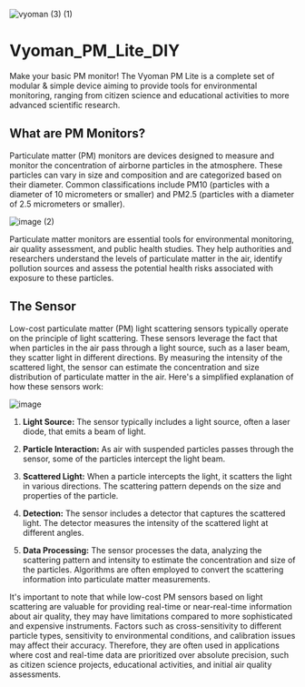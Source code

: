 
![vyoman (3) (1)](https://github.com/prasannaad/Vyoman_PM_Lite_DIY/assets/70738433/8631e6c6-3bfb-465c-90d9-40828e3c05e3)

# Vyoman_PM_Lite_DIY
Make your basic PM monitor!
The Vyoman PM Lite is a complete set of modular & simple device aiming to provide tools for environmental monitoring, ranging from citizen science and educational activities to more advanced scientific research. 



## What are PM Monitors?

Particulate matter (PM) monitors are devices designed to measure and monitor the concentration of airborne particles in the atmosphere. 
These particles can vary in size and composition and are categorized based on their diameter. Common classifications include PM10 (particles with a diameter of 10 micrometers or smaller) 
and PM2.5 (particles with a diameter of 2.5 micrometers or smaller).

![image (2)](https://github.com/prasannaad/Vyoman_PM_Lite_DIY/assets/70738433/f1f2d705-7150-41c8-afda-1cbfde1ecbfa)


Particulate matter monitors are essential tools for environmental monitoring, air quality assessment, and public health studies. They help authorities and researchers understand the levels of 
particulate matter in the air, identify pollution sources and assess the potential health risks associated with exposure to these particles.

## The Sensor

Low-cost particulate matter (PM) light scattering sensors typically operate on the principle of light scattering. These sensors leverage the fact that when particles in the air pass through a light source, such as a laser beam, they scatter light in different directions. By measuring the intensity of the scattered light, the sensor can estimate the concentration and size distribution of particulate matter in the air. Here's a simplified explanation of how these sensors work:

![image](https://github.com/prasannaad/Vyoman_PM_Lite_DIY/assets/70738433/3042ad79-be44-4acc-84f2-7dee6aed518d)

1. **Light Source:** The sensor typically includes a light source, often a laser diode, that emits a beam of light.

2. **Particle Interaction:** As air with suspended particles passes through the sensor, some of the particles intercept the light beam.

3. **Scattered Light:** When a particle intercepts the light, it scatters the light in various directions. The scattering pattern depends on the size and properties of the particle.

4. **Detection:** The sensor includes a detector that captures the scattered light. The detector measures the intensity of the scattered light at different angles.

5. **Data Processing:** The sensor processes the data, analyzing the scattering pattern and intensity to estimate the concentration and size of the particles. Algorithms are often employed to convert the scattering information into particulate matter measurements.

It's important to note that while low-cost PM sensors based on light scattering are valuable for providing real-time or near-real-time information about air quality, they may have limitations compared to more sophisticated and expensive instruments. Factors such as cross-sensitivity to different particle types, sensitivity to environmental conditions, and calibration issues may affect their accuracy. Therefore, they are often used in applications where cost and real-time data are prioritized over absolute precision, such as citizen science projects, educational activities, and initial air quality assessments.
